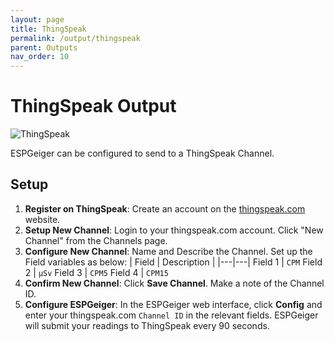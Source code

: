 ```yaml
---
layout: page
title: ThingSpeak
permalink: /output/thingspeak
parent: Outputs
nav_order: 10
---
```


# ThingSpeak Output

![ThingSpeak](/img/thingspeak.png)

ESPGeiger can be configured to send to a ThingSpeak Channel.

## Setup

1. __Register on ThingSpeak__: Create an account on the [thingspeak.com](https://thingspeak.com/) website.
2. __Setup New Channel__: Login to your thingspeak.com account. Click "New Channel" from the Channels page.
3. __Configure New Channel__: Name and Describe the Channel. Set up the Field variables as below:
| Field | Description |
|---|---|
Field 1 | `CPM`
Field 2 | `μSv`
Field 3 | `CPM5`
Field 4 | `CPM15`
4. __Confirm New Channel__: Click __Save Channel__. Make a note of the Channel ID.
5. __Configure ESPGeiger__: In the ESPGeiger web interface, click __Config__ and enter your thingspeak.com `Channel ID` in the relevant fields. ESPGeiger will submit your readings to ThingSpeak every 90 seconds.
